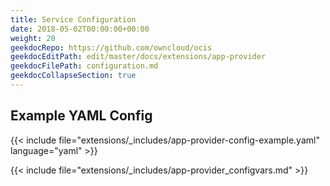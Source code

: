```yaml
---
title: Service Configuration
date: 2018-05-02T00:00:00+00:00
weight: 20
geekdocRepo: https://github.com/owncloud/ocis
geekdocEditPath: edit/master/docs/extensions/app-provider
geekdocFilePath: configuration.md
geekdocCollapseSection: true
---
```


## Example YAML Config

{{< include file="extensions/_includes/app-provider-config-example.yaml"  language="yaml" >}}

{{< include file="extensions/_includes/app-provider_configvars.md" >}}

